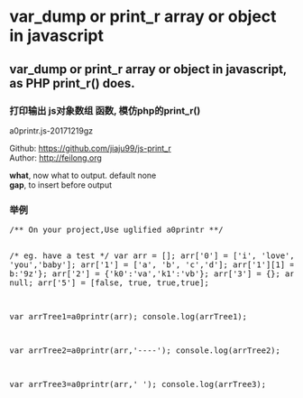 # var_dump or print_r array or object in javascript
<h2>var_dump or print_r array or object in javascript, as PHP print_r() does.</h2>
<h3>打印输出 js对象数组 函数, 模仿php的print_r()</h3>
<p>a0printr.js-20171219gz</p>

<p>
Github: <a href="https://github.com/jiaju99/js-print_r" target="_blank">https://github.com/jiaju99/js-print_r</a><br>
Author: <a href="http://feilong.org" target="_blank">http://feilong.org</a></p>
<p><b>what</b>, now what to output. default none<br>
<b>gap</b>,  to insert before output</p>


<h3>举例</h3>
<pre>
/** On your project,Use uglified a0printr **/

/* eg. have a test */
var arr = [];
arr['0'] = ['i', 'love', 'you','baby'];
arr['1'] = ['a', 'b', 'c','d'];
arr['1'][1] = {a:'6y', b:'9z'};
arr['2'] = {'k0':'va','k1':'vb'};
arr['3'] = {};
arr['4'] = null;
arr['5'] = [false, true, true,true];



var arrTree1=a0printr(arr);
console.log(arrTree1);

var arrTree2=a0printr(arr,'----');
console.log(arrTree2);

var arrTree3=a0printr(arr,'    ');
console.log(arrTree3);
</pre>
